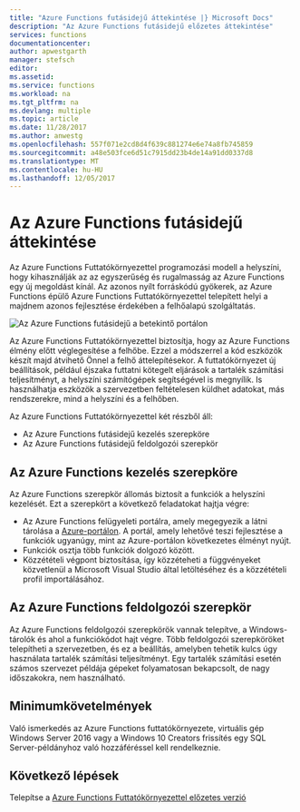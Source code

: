 ```yaml
---
title: "Azure Functions futásidejű áttekintése |} Microsoft Docs"
description: "Az Azure Functions futásidejű előzetes áttekintése"
services: functions
documentationcenter: 
author: apwestgarth
manager: stefsch
editor: 
ms.assetid: 
ms.service: functions
ms.workload: na
ms.tgt_pltfrm: na
ms.devlang: multiple
ms.topic: article
ms.date: 11/28/2017
ms.author: anwestg
ms.openlocfilehash: 557f071e2cd8d4f639c881274e6e74a8fb745859
ms.sourcegitcommit: a48e503fce6d51c7915dd23b4de14a91dd0337d8
ms.translationtype: MT
ms.contentlocale: hu-HU
ms.lasthandoff: 12/05/2017
---
```

# <a name="azure-functions-runtime-overview"></a>Az Azure Functions futásidejű áttekintése

Az Azure Functions Futtatókörnyezettel programozási modell a helyszíni, hogy kihasználják az az egyszerűség és rugalmasság az Azure Functions egy új megoldást kínál. Az azonos nyílt forráskódú gyökerek, az Azure Functions épülő Azure Functions Futtatókörnyezettel telepített helyi a majdnem azonos fejlesztése érdekében a felhőalapú szolgáltatás.

![Az Azure Functions futásidejű a betekintő portálon][1]

Az Azure Functions Futtatókörnyezettel biztosítja, hogy az Azure Functions élmény előtt véglegesítése a felhőbe. Ezzel a módszerrel a kód eszközök készít majd átvihető Önnel a felhő áttelepítésekor.  A futtatókörnyezet új beállítások, például éjszaka futtatni kötegelt eljárások a tartalék számítási teljesítményt, a helyszíni számítógépek segítségével is megnyílik. Is használhatja eszközök a szervezetben feltételesen küldhet adatokat, más rendszerekre, mind a helyszíni és a felhőben.

Az Azure Functions Futtatókörnyezettel két részből áll:

* Az Azure Functions futásidejű kezelés szerepköre
* Az Azure Functions futásidejű feldolgozói szerepkör

## <a name="azure-functions-management-role"></a>Az Azure Functions kezelés szerepköre

Az Azure Functions szerepkör állomás biztosít a funkciók a helyszíni kezelését. Ezt a szerepkört a következő feladatokat hajtja végre:

* Az Azure Functions felügyeleti portálra, amely megegyezik a látni tárolása a [Azure-portálon](https://portal.azure.com). A portál, amely lehetővé teszi fejlesztése a funkciók ugyanúgy, mint az Azure-portálon következetes élményt nyújt.
* Funkciók osztja több funkciók dolgozó között.
* Közzétételi végpont biztosítása, így közzéteheti a függvényeket közvetlenül a Microsoft Visual Studio által letöltéséhez és a közzétételi profil importálásához.

## <a name="azure-functions-worker-role"></a>Az Azure Functions feldolgozói szerepkör

Az Azure Functions feldolgozói szerepkörök vannak telepítve, a Windows-tárolók és ahol a funkciókódot hajt végre.  Több feldolgozói szerepköröket telepítheti a szervezetben, és ez a beállítás, amelyben tehetik kulcs úgy használata tartalék számítási teljesítményt.  Egy tartalék számítási esetén számos szervezet példája gépeket folyamatosan bekapcsolt, de nagy időszakokra, nem használható.

## <a name="minimum-requirements"></a>Minimumkövetelmények

Való ismerkedés az Azure Functions futtatókörnyezete, virtuális gép Windows Server 2016 vagy a Windows 10 Creators frissítés egy SQL Server-példányhoz való hozzáféréssel kell rendelkeznie.

## <a name="next-steps"></a>Következő lépések

Telepítse a [Azure Functions Futtatókörnyezettel előzetes verzió](https://aka.ms/azafrdoc)

<!--Image references-->
[1]: ./media/functions-runtime-overview/AzureFunctionsRuntime_Portal.png
